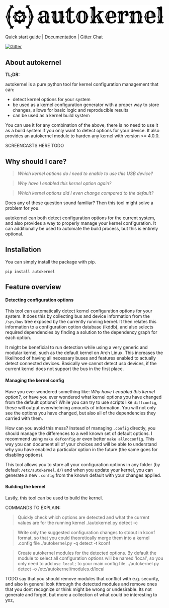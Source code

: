 <br/><br/>
[![autokernel](./docs/autokernel_banner.svg)](https://github.com/oddlama/autokernel)

[Quick start guide](https://github.com/oddlama/autokernel) \|
[Documentation](https://github.com/oddlama/autokernel) \|
[Gitter Chat](https://gitter.im/oddlama-autokernel/community)

[![Gitter](https://badges.gitter.im/oddlama-autokernel/community.svg)](https://gitter.im/oddlama-autokernel/community?utm_source=badge&utm_medium=badge&utm_campaign=pr-badge)

## About autokernel

**TL;DR:**

autokernel is a pure python tool for kernel configuration management that can:

* detect kernel options for your system
* be used as a kernel configuration generator with a proper way
  to store changes, allows for basic logic and reproducible results
* can be used as a kernel build system

You can use it for any combination of the above, there is no need to
use it as a build system if you only want to detect options for your device.
It also provides an autokernel module to harden any kernel with version >= 4.0.0.

SCREENCASTS HERE TODO

## Why should I care?

> *Which kernel options do I need to enable to use this USB device?*

> *Why have I enabled this kernel option again?*

> *Which kernel options did I even change compared to the default?*

Does any of these question sound familiar? Then this tool might solve a problem for you.

autokernel can both detect configuration options for the current system, and also
provides a way to properly manage your kernel configuration. It can additionally be used
to automate the build process, but this is entirely optional.

## Installation

You can simply install the package with pip.

```
pip install autokernel
```

## Feature overview

#### Detecting configuration options

This tool can automatically detect kernel configuration options for your system.
It does this by collecting bus and device information from the `/sys/bus` tree exposed
by the currently running kernel. It then relates this information to a configuration option database (lkddb),
and also selects required dependencies by finding a solution to the dependency graph for each option.

It might be beneficial to run detection while using a very generic and modular kernel,
such as the default kernel on Arch Linux. This increases the likelihood of having all necessary buses and features
enabled to actually detect connected devices. Basically we cannot detect usb devices, if the current kernel does
not support the bus in the first place.

#### Managing the kernel config

Have you ever wondered something like: *Why have I enabled this kernel option?*,
or have you ever wondered what kernel options you have changed from the default options?
While you can try to use scripts like `diffconfig`, these will output overwhelming amounts of information.
You will not only see the options you have changed, but also all of the dependencies they carried with them.

How can you avoid this mess? Instead of managing `.config` directly, you should manage the differences to a well
known set of default options. I recommend using `make defconfig` or even better `make allnoconfig`.
This way you can document all of your choices and will be able to understand why you have enabled a particular option
in the future (the same goes for disabling options).

This tool allows you to store all your configuration options in any folder (by default `/etc/autokernel.d/`) and
when you update your kernel, you can generate a new `.config` from the known default with your changes applied.

#### Building the kernel

Lastly, this tool can be used to build the kernel.








COMMANDS TO EXPLAIN:

> Quickly check which options are detected and what the current values are for the running kernel
./autokernel.py detect -c

> Write only the suggested configuration changes to stdout in kconf format, so that you could
> theoretically merge them into a kernel .config file
./autokernel.py -q detect -t kconf

> Create autokernel modules for the detected options.
> By default the module to select all configuration options will be named 'local',
> so you only need to add `use local;` to your main config file.
./autokernel.py detect -o /etc/autokernel/modules.d/local


TODO say that you should remove modules that conflict with e.g. security, and also in general look tthrough the detected modules and remove
ones that you dont recognize or think might be wrong or undesirable. Its not generate and forget, but more a collection of what could
be interesting to yoz,

